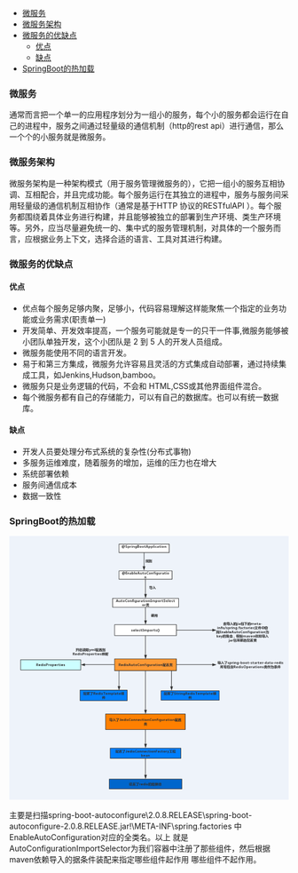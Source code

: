- [微服务](#微服务)
- [微服务架构](#微服务架构)
- [微服务的优缺点](#微服务的优缺点)
  - [优点](#优点)
  - [缺点](#缺点)
- [SpringBoot的热加载](#springboot的热加载)
### 微服务
通常而言把一个单一的应用程序划分为一组小的服务，每个小的服务都会运行在自己的进程中，服务之间通过轻量级的通信机制（http的rest api）进行通信，那么一个个的小服务就是微服务。

### 微服务架构
微服务架构是一种架构模式（用于服务管理微服务的），它把一组小的服务互相协调、互相配合，并且完成功能。每个服务运行在其独立的进程中，服务与服务间采用轻量级的通信机制互相协作（通常是基于HTTP 协议的RESTfulAPI ）。每个服务都围绕着具体业务进行构建，并且能够被独立的部署到生产环境、类生产环境等。另外，应当尽量避免统一的、集中式的服务管理机制，对具体的一个服务而言，应根据业务上下文，选择合适的语言、工具对其进行构建。

### 微服务的优缺点
#### 优点
- 优点每个服务足够内聚，足够小，代码容易理解这样能聚焦一个指定的业务功能或业务需求(职责单一)
- 开发简单、开发效率提高，一个服务可能就是专一的只干一件事,微服务能够被小团队单独开发，这个小团队是 2 到 5 人的开发人员组成。
- 微服务能使用不同的语言开发。
- 易于和第三方集成，微服务允许容易且灵活的方式集成自动部署，通过持续集成工具，如Jenkins,Hudson,bamboo。
- 微服务只是业务逻辑的代码，不会和 HTML,CSS或其他界面组件混合。
- 每个微服务都有自己的存储能力，可以有自己的数据库。也可以有统一数据库。

#### 缺点
- 开发人员要处理分布式系统的复杂性(分布式事物)
- 多服务运维难度，随着服务的增加，运维的压力也在增大
- 系统部署依赖
- 服务间通信成本
- 数据一致性


### SpringBoot的热加载
![picture 12](img/SpringBoot/Hot_Load.png) 

主要是扫描spring-boot-autoconfigure\2.0.8.RELEASE\spring-boot-autoconfigure-2.0.8.RELEASE.jar!\META-INF\spring.factories 中EnableAutoConfiguration对应的全类名。以上 就是 AutoConfigurationImportSelector为我们容器中注册了那些组件，然后根据maven依赖导入的据条件装配来指定哪些组件起作用 哪些组件不起作用。
